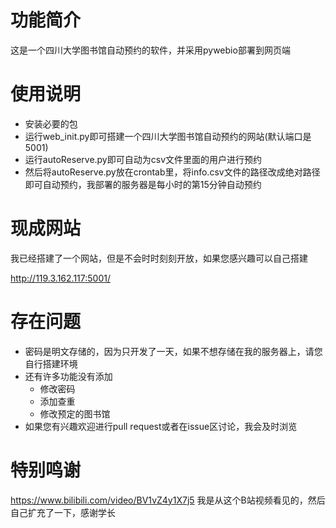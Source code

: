 # 功能简介

这是一个四川大学图书馆自动预约的软件，并采用pywebio部署到网页端

# 使用说明

* 安装必要的包
* 运行web_init.py即可搭建一个四川大学图书馆自动预约的网站(默认端口是5001)
* 运行autoReserve.py即可自动为csv文件里面的用户进行预约
* 然后将autoReserve.py放在crontab里，将info.csv文件的路径改成绝对路径即可自动预约，我部署的服务器是每小时的第15分钟自动预约

# 现成网站

我已经搭建了一个网站，但是不会时时刻刻开放，如果您感兴趣可以自己搭建

http://119.3.162.117:5001/

# 存在问题

* 密码是明文存储的，因为只开发了一天，如果不想存储在我的服务器上，请您自行搭建环境
* 还有许多功能没有添加
  * 修改密码
  * 添加查重
  * 修改预定的图书馆
* 如果您有兴趣欢迎进行pull request或者在issue区讨论，我会及时浏览
# 特别鸣谢
https://www.bilibili.com/video/BV1vZ4y1X7j5
我是从这个B站视频看见的，然后自己扩充了一下，感谢学长

